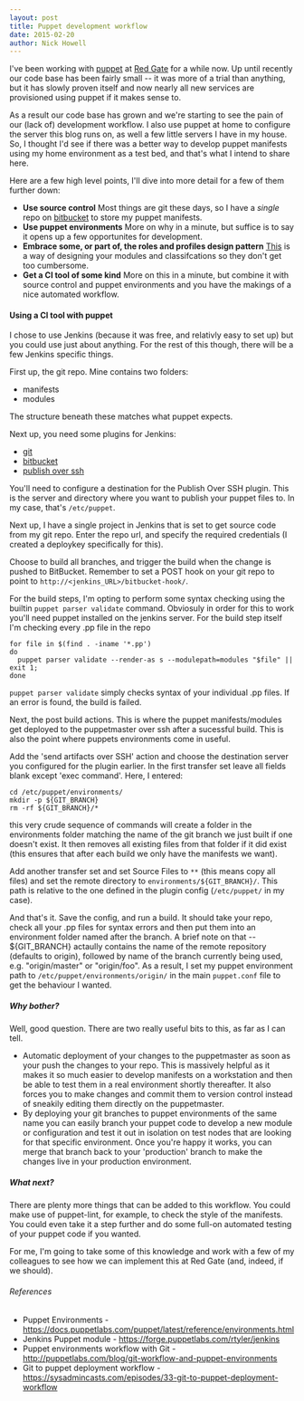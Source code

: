 ```yaml
---
layout: post
title: Puppet development workflow
date: 2015-02-20
author: Nick Howell
---
```

I've been working with [puppet](http://puppetlabs.com) at [Red Gate](http://www.red-gate.com/) for a while now. Up until recently our code base has been fairly small -- it was more of a trial than anything, but it has slowly proven itself and now nearly all new services are provisioned using puppet if it makes sense to. 

As a result our code base has grown and we're starting to see the pain of our (lack of) development workflow.  I also use puppet at home to configure the server this blog runs on, as well a few little servers I have in my house. So, I thought I'd see if there was a better way to develop puppet manifests using my home environment as a test bed, and that's what I intend to share here.

Here are a few high level points, I'll dive into more detail for a few of them further down:

* **Use source control** Most things are git these days, so I have a *single* repo on [bitbucket](http://bitbucket.org) to store my puppet manifests.
* **Use puppet environments** More on why in a minute, but suffice is to say it opens up a few opportunites for development.
* **Embrace some, or part of, the roles and profiles design pattern** [This](https://docs.puppetlabs.com/pe/latest/puppet_assign_configurations.html#assigning-configuration-data-with-role-and-profile-modules) is a way of designing your modules and classifcations so they don't get too cumbersome.
* **Get a CI tool of some kind** More on this in a minute, but combine it with source control and puppet environments and you have the makings of a nice automated workflow.



#### Using a CI tool with puppet
I chose to use Jenkins (because it was free, and relativly easy to set up) but you could use just about anything. For the rest of this though, there will be a few Jenkins specific things.

First up, the git repo. Mine contains two folders:

* manifests
* modules

The structure beneath these matches what puppet expects. 


Next up, you need some plugins for Jenkins:

* [git](http://wiki.jenkins-ci.org/display/JENKINS/Git+Plugin)
* [bitbucket](https://wiki.jenkins-ci.org/display/JENKINS/BitBucket+Plugin)
* [publish over ssh](http://wiki.jenkins-ci.org/display/JENKINS/Publish+Over+SSH+Plugin)

You'll need to configure a destination for the Publish Over SSH plugin. This is the server and directory where you want to publish your puppet files to. In my case, that's `/etc/puppet`. 

Next up, I have a single project in Jenkins that is set to get source code from my git repo. Enter the repo url, and specify the required credentials (I created a deploykey specifically for this).

Choose to build all branches, and trigger the build when the change is pushed to BitBucket. Remember to set a POST hook on your git repo to point to `http://<jenkins_URL>/bitbucket-hook/`.

For the build steps, I'm opting to perform some syntax checking using the builtin `puppet parser validate` command. Obviosuly in order for this to work you'll need puppet installed on the jenkins server. For the build step itself I'm checking every .pp file in the repo

    for file in $(find . -iname '*.pp')
	do
      puppet parser validate --render-as s --modulepath=modules "$file" || exit 1;
    done
    
`puppet parser validate` simply checks syntax of your individual .pp files. If an error is found, the build is failed.

Next, the post build actions. This is where the puppet manifests/modules get deployed to the puppetmaster over ssh after a sucessful build. This is also the point where puppets environments come in useful. 

Add the 'send artifacts over SSH' action and choose the destination server you configured for the plugin earlier. 
In the first transfer set leave all fields blank except 'exec command'. Here, I entered:

    cd /etc/puppet/environments/
    mkdir -p ${GIT_BRANCH}
    rm -rf ${GIT_BRANCH}/*
    
this very crude sequence of commands will create a folder in the environments folder matching the name of the git branch we just built if one doesn't exist. It then removes all existing files from that folder if it did exist (this ensures that after each build we only have the manifests we want).

Add another transfer set and set Source Files to `**` (this means copy all files) and set the remote directory to `environments/${GIT_BRANCH}/`. This path is relative to the one defined in the plugin config (`/etc/puppet/` in my case). 

And that's it. Save the config, and run a build. It should take your repo, check all your .pp files for syntax errors and then put them into an environment folder named after the branch. A brief note on that -- ${GIT_BRANCH} actaully contains the name of the remote repository (defaults to origin), followed by name of the branch currently being used, e.g. "origin/master" or "origin/foo". As a result, I set my puppet environment path to `/etc/puppet/environments/origin/` in the main `puppet.conf` file to get the behaviour I wanted.


##### Why bother?
Well, good question. There are two really useful bits to this, as far as I can tell.

* Automatic deployment of your changes to the puppetmaster as soon as your push the changes to your repo. This is massively helpful as it makes it so much easier to develop manifests on a workstation and then be able to test them in a real environment shortly thereafter. It also forces you to make changes and commit them to version control instead of sneakily editing them directly on the puppetmaster.
* By deploying your git branches to puppet environments of the same name you can easily branch your puppet code to develop a new module or configuration and test it out in isolation on test nodes that are looking for that specific environment. Once you're happy it works, you can merge that branch back to your 'production' branch to make the changes live in your production environment. 

##### What next?
There are plenty more things that can be added to this workflow. You could make use of puppet-lint, for example, to check the style of the manifests. You could even take it a step further and do some full-on automated testing of your puppet code if you wanted.

For me, I'm going to take some of this knowledge and work with a few of my colleagues to see how we can implement this at Red Gate (and, indeed, if we should). 



###### References
* Puppet Environments - https://docs.puppetlabs.com/puppet/latest/reference/environments.html
* Jenkins Puppet module - https://forge.puppetlabs.com/rtyler/jenkins
* Puppet environments workflow with Git - http://puppetlabs.com/blog/git-workflow-and-puppet-environments
* Git to puppet deployment workflow - https://sysadmincasts.com/episodes/33-git-to-puppet-deployment-workflow
